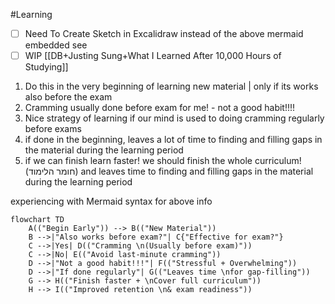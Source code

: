 #Learning
- [ ] Need To Create Sketch in Excalidraw instead of the above mermaid embedded see
- [ ] WIP [[DB+Justing Sung+What I Learned After 10,000 Hours of Studying]]

1. Do this in the very beginning of learning new material | only if its works also before the exam
2. Cramming usually done before exam for me! - not a good habit!!!!
3. Nice strategy of learning if our mind is used to doing cramming regularly before exams
4. if done in the beginning, leaves a lot of time to finding and filling gaps in the material during the learning period
5. if we can finish learn faster! we should finish the whole curriculum! (חומר הלימוד) and leaves time to finding and filling gaps in the material during the learning period

experiencing with Mermaid syntax for above info
```mermaid
flowchart TD
    A(("Begin Early")) --> B(("New Material"))
    B -->|"Also works before exam?"| C{"Effective for exam?"}
    C -->|Yes| D(("Cramming \n(Usually before exam)"))
    C -->|No| E(("Avoid last-minute cramming"))
    D -->|"Not a good habit!!!"| F(("Stressful + Overwhelming"))
    D -->|"If done regularly"| G(("Leaves time \nfor gap-filling"))
    G --> H(("Finish faster + \nCover full curriculum"))
    H --> I(("Improved retention \n& exam readiness"))
```
